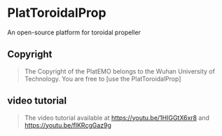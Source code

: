 # PlatToroidalProp
An open-source platform for toroidal propeller
## Copyright
> The Copyright of the PlatEMO belongs to the  Wuhan University of Technology. You are free to [use the PlatToroidalProp]
## video tutorial
> The video tutorial available at https://youtu.be/1HIGGtX6xr8 and https://youtu.be/fIKRcgGaz9g
> 
